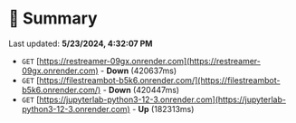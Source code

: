 # 📖 Summary
Last updated: **5/23/2024, 4:32:07 PM**

- `GET` [https://restreamer-09gx.onrender.com](https://restreamer-09gx.onrender.com) - **Down** (420637ms)
- `GET` [https://filestreambot-b5k6.onrender.com/](https://filestreambot-b5k6.onrender.com/) - **Down** (420447ms)
- `GET` [https://jupyterlab-python3-12-3.onrender.com](https://jupyterlab-python3-12-3.onrender.com) - **Up** (182313ms)
